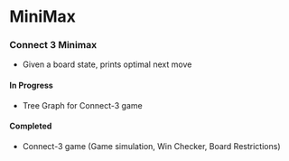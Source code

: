 # MiniMax

### Connect 3 Minimax
- Given a board state, prints optimal next move

#### In Progress
- Tree Graph for Connect-3 game

#### Completed
 - Connect-3 game (Game simulation, Win Checker, Board Restrictions)

